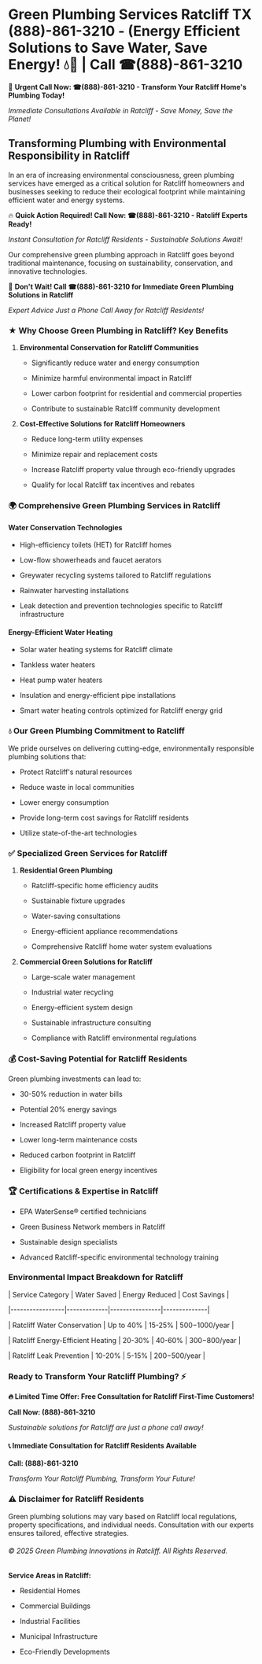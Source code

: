 # Green Plumbing Services Ratcliff TX (888)-861-3210 - (Energy Efficient Solutions to Save Water, Save Energy! 💧🌿 | Call ☎(888)-861-3210

🚨 **Urgent Call Now: ☎(888)-861-3210 - Transform Your Ratcliff Home's Plumbing Today!**
*Immediate Consultations Available in Ratcliff - Save Money, Save the Planet!*

## Transforming Plumbing with Environmental Responsibility in Ratcliff

In an era of increasing environmental consciousness, green plumbing services have emerged as a critical solution for Ratcliff homeowners and businesses seeking to reduce their ecological footprint while maintaining efficient water and energy systems. 

🔥 **Quick Action Required! Call Now: ☎(888)-861-3210 - Ratcliff Experts Ready!**
*Instant Consultation for Ratcliff Residents - Sustainable Solutions Await!*

Our comprehensive green plumbing approach in Ratcliff goes beyond traditional maintenance, focusing on sustainability, conservation, and innovative technologies.

🚨 **Don't Wait! Call ☎(888)-861-3210 for Immediate Green Plumbing Solutions in Ratcliff**
*Expert Advice Just a Phone Call Away for Ratcliff Residents!*

### ★ Why Choose Green Plumbing in Ratcliff? Key Benefits

1. **Environmental Conservation for Ratcliff Communities** 
   - Significantly reduce water and energy consumption
   - Minimize harmful environmental impact in Ratcliff
   - Lower carbon footprint for residential and commercial properties
   - Contribute to sustainable Ratcliff community development

2. **Cost-Effective Solutions for Ratcliff Homeowners** 
   - Reduce long-term utility expenses
   - Minimize repair and replacement costs
   - Increase Ratcliff property value through eco-friendly upgrades
   - Qualify for local Ratcliff tax incentives and rebates

### 🌍 Comprehensive Green Plumbing Services in Ratcliff

#### Water Conservation Technologies
- High-efficiency toilets (HET) for Ratcliff homes
- Low-flow showerheads and faucet aerators
- Greywater recycling systems tailored to Ratcliff regulations
- Rainwater harvesting installations
- Leak detection and prevention technologies specific to Ratcliff infrastructure

#### Energy-Efficient Water Heating
- Solar water heating systems for Ratcliff climate
- Tankless water heaters
- Heat pump water heaters
- Insulation and energy-efficient pipe installations
- Smart water heating controls optimized for Ratcliff energy grid

### 💧 Our Green Plumbing Commitment to Ratcliff

We pride ourselves on delivering cutting-edge, environmentally responsible plumbing solutions that:
- Protect Ratcliff's natural resources
- Reduce waste in local communities
- Lower energy consumption
- Provide long-term cost savings for Ratcliff residents
- Utilize state-of-the-art technologies

### ✅ Specialized Green Services for Ratcliff

1. **Residential Green Plumbing**
   - Ratcliff-specific home efficiency audits
   - Sustainable fixture upgrades
   - Water-saving consultations
   - Energy-efficient appliance recommendations
   - Comprehensive Ratcliff home water system evaluations

2. **Commercial Green Solutions for Ratcliff**
   - Large-scale water management
   - Industrial water recycling
   - Energy-efficient system design
   - Sustainable infrastructure consulting
   - Compliance with Ratcliff environmental regulations

### 💰 Cost-Saving Potential for Ratcliff Residents

Green plumbing investments can lead to:
- 30-50% reduction in water bills
- Potential 20% energy savings
- Increased Ratcliff property value
- Lower long-term maintenance costs
- Reduced carbon footprint in Ratcliff
- Eligibility for local green energy incentives

### 🏆 Certifications & Expertise in Ratcliff

- EPA WaterSense® certified technicians
- Green Business Network members in Ratcliff
- Sustainable design specialists
- Advanced Ratcliff-specific environmental technology training

### Environmental Impact Breakdown for Ratcliff

| Service Category | Water Saved | Energy Reduced | Cost Savings |
|-----------------|-------------|----------------|--------------|
| Ratcliff Water Conservation | Up to 40% | 15-25% | $500-$1000/year |
| Ratcliff Energy-Efficient Heating | 20-30% | 40-60% | $300-$800/year |
| Ratcliff Leak Prevention | 10-20% | 5-15% | $200-$500/year |

### Ready to Transform Your Ratcliff Plumbing? ⚡

**🔥 Limited Time Offer: Free Consultation for Ratcliff First-Time Customers!**

**Call Now: (888)-861-3210**
*Sustainable solutions for Ratcliff are just a phone call away!*

#### 📞 Immediate Consultation for Ratcliff Residents Available

**Call: (888)-861-3210**
*Transform Your Ratcliff Plumbing, Transform Your Future!*

### ⚠️ Disclaimer for Ratcliff Residents

Green plumbing solutions may vary based on Ratcliff local regulations, property specifications, and individual needs. Consultation with our experts ensures tailored, effective strategies.

###### © 2025 Green Plumbing Innovations in Ratcliff. All Rights Reserved.

**Service Areas in Ratcliff:** 
- Residential Homes
- Commercial Buildings
- Industrial Facilities
- Municipal Infrastructure
- Eco-Friendly Developments